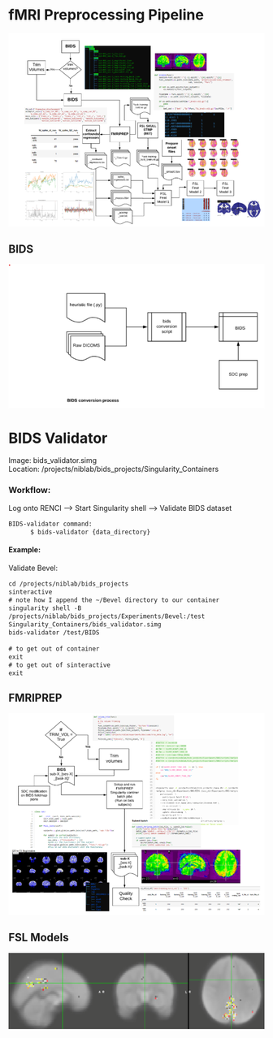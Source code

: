 # fMRI Preprocessing Pipeline

![](images/preproc.png)

## BIDS  
![](images/bids_flow.png)
# BIDS Validator

Image: bids_validator.simg  
Location: /projects/niblab/bids_projects/Singularity_Containers

### Workflow: <br>
Log onto RENCI --> Start Singularity shell --> Validate BIDS dataset

    BIDS-validator command:
          $ bids-validator {data_directory}


#### Example:

Validate Bevel:
```
cd /projects/niblab/bids_projects
sinteractive
# note how I append the ~/Bevel directory to our container
singularity shell -B /projects/niblab/bids_projects/Experiments/Bevel:/test Singularity_Containers/bids_validator.simg
bids-validator /test/BIDS

# to get out of container
exit
# to get out of sinteractive
exit

```
## FMRIPREP

![](images/fmriprep_pipeline.png)


## FSL Models
![](images/fsleyes_crop.png)  
